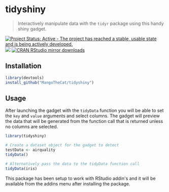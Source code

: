 # tidyshiny

> Interactively manipulate data with the `tidyr` package using this handy shiny gadget. 

[![Project Status: Active - The project has reached a stable, usable state and is being actively developed.](http://www.repostatus.org/badges/latest/active.svg)](http://www.repostatus.org/#active)
[![](http://www.r-pkg.org/badges/version/tidyshiny)](http://www.r-pkg.org/pkg/tidyshiny)
[![CRAN RStudio mirror downloads](http://cranlogs.r-pkg.org/badges/tidyshiny)](http://www.r-pkg.org/pkg/tidyshiny)

## Installation

```r
library(devtools)
install_github("MangoTheCat/tidyshiny")
```

## Usage

After launching the gadget with the `tidyData` function you will be able to set the `key` and `value` arguments and select columns. The gadget will preview the data that will be generated from the function call that is returned unless no columns are selected. 

```r
library(tidyshiny)

# Create a dataset object for the gadget to detect
testData <- airquality
tidyData()

# Alternatively pass the data to the tidyData function call
tidyData(iris)
```

This package has been setup to work with RStudio addin's and it will be available from the addins menu after installing the package.
